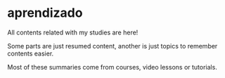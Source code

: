 # aprendizado
All contents related with my studies are here!

Some parts are just resumed content, another is just topics to remember contents easier.

Most of these summaries come from courses, video lessons or tutorials.